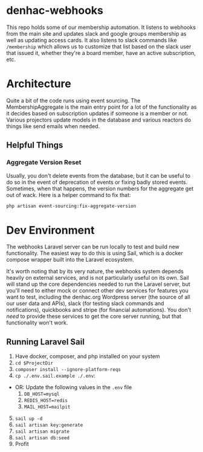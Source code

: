 # denhac-webhooks
This repo holds some of our membership automation. It listens to webhooks from the main site and updates slack and google groups membership as well as updating access cards. It also listens to slack commands like `/membership` which allows us to customize that list based on the slack user that issued it, whether they're a board member, have an active subscription, etc.

# Architecture
Quite a bit of the code runs using event sourcing. The MembershipAggregate is the main entry point for a lot of the functionality as it decides based on subscription updates if someone is a member or not. Various projectors update models in the database and various reactors do things like send emails when needed.

## Helpful Things
### Aggregate Version Reset
Usually, you don't delete events from the database, but it can be useful to do so in the event of deprecation of events or fixing badly stored events. Sometimes, when that happens, the version numbers for the aggregate get out of wack. Here is a helper command to fix that:

```bash
php artisan event-sourcing:fix-aggregate-version
```

# Dev Environment
The webhooks Laravel server can be run locally to test and build new functionality. The easiest way to do this is using Sail, which is a docker compose wrapper built into the Laravel ecosystem.

It's worth noting that by its very nature, the webhooks system depends heavily on external services, and is not particularly useful on its own. Sail will stand up the core dependencies needed to run the Laravel server, but you'll need to either mock or connect other dev services for features you want to test, including the denhac.org Wordpress server (the source of all our user data and APIs), slack (for testing slack commands and notifications), quickbooks and stripe (for financial automations). You don't _need_ to provide these services to get the core server running, but that functionality won't work.

## Running Laravel Sail
1. Have docker, composer, and php installed on your system
2. `cd $ProjectDir`
3. `composer install --ignore-platform-reqs`
4. `cp ./.env.sail.example ./.env`:
  - OR: Update the following values in the `.env` file
    1. `DB_HOST=mysql`
    2. `REDIS_HOST=redis`
    3. `MAIL_HOST=mailpit`
5. `sail up -d`
6. `sail artisan key:generate`
7. `sail artisan migrate`
8. `sail artisan db:seed`
9. Profit
